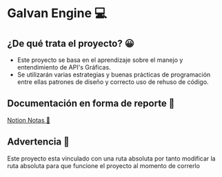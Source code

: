 # Galvan Engine 💻

## ¿De qué trata el proyecto? 😀

- Este proyecto se basa en el aprendizaje sobre el manejo y entendimiento de API's Gráficas.
- Se utilizarán varias estrategias y buenas prácticas de programación entre ellas patrones de diseño y
  correcto uso de rehuso de código.

## Documentación en forma de reporte 🍎
[Notion Notas 📄](https://jeasdeveloper.notion.site/Graficas-computacionales-3D-51cc6e7dcbb74f95b804307b9c2b6a26?pvs=25)


## Advertencia 🚨

Este proyecto esta vinculado con una ruta absoluta por tanto modificar la ruta absoluta para que funcione el proyecto
al momento de correrlo